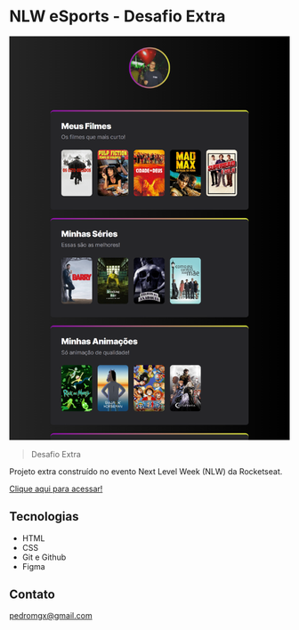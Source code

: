 # NLW eSports - Desafio Extra

![preview](./.github/preview.png)

> Desafio Extra

Projeto extra construído no evento Next Level Week (NLW) da Rocketseat.

[Clique aqui para acessar!](https://pedrogoldschmidt.github.io/NLW-extra/)

## Tecnologias

- HTML
- CSS
- Git e Github
- Figma

## Contato

pedromgx@gmail.com
